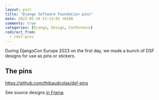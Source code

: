 ```yaml
---
layout: post
title: "Django Software Foundation pins"
date: 2023-05-29 17:13:03 +0100
comments: true
categories: [Django, Design, Conference]
redirect_from:
  - /dsf-pins
---
```


During DjangoCon Europe 2023 on the first day, we made a bunch of DSF designs for use as pins or stickers.

<!-- more -->

## The pins

<https://github.com/thibaudcolas/dsf-pins>

See source designs [in Figma](https://www.figma.com/file/v1WfquYwTNSkfKZp5Ny51Z/DjangoCon-Europe-2023-Edinburgh-website-design?type=design&node-id=605-180).
